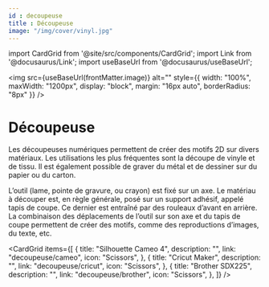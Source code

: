```yaml
---
id : decoupeuse
title : Découpeuse
image: "/img/cover/vinyl.jpg"
---
```


import CardGrid from '@site/src/components/CardGrid';
import Link from '@docusaurus/Link';
import useBaseUrl from '@docusaurus/useBaseUrl';

<img 
  src={useBaseUrl(frontMatter.image)} 
  alt=""
  style={{
    width: "100%",
    maxWidth: "1200px",
    display: "block",
    margin: "16px auto",
    borderRadius: "8px"
  }} 
/>

# Découpeuse

Les découpeuses numériques permettent de créer des motifs 2D sur divers matériaux. Les utilisations les plus fréquentes sont la découpe de vinyle et de tissu. Il est également possible de graver du métal et de dessiner sur du papier ou du carton.

L’outil (lame, pointe de gravure, ou crayon) est fixé sur un axe. Le matériau à découper est, en règle générale, posé sur un support adhésif, appelé tapis de coupe. Ce dernier est entraîné par des rouleaux d’avant en arrière. La combinaison des déplacements de l’outil sur son axe et du tapis de coupe permettent de créer des motifs, comme des reproductions d’images, du texte, etc.


<CardGrid
  items={[
    {
      title: "Silhouette Cameo 4",
      description: "",
      link: "decoupeuse/cameo",
      icon: "Scissors",
    },
    {
      title: "Cricut Maker",
      description: "",
      link: "decoupeuse/cricut",
      icon: "Scissors",
    },
    {
      title: "Brother SDX225",
      description: "",
      link: "decoupeuse/brother",
      icon: "Scissors",
    },
  ]}
/>
